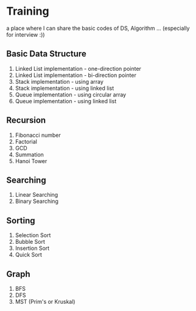 # Training
a place where I can share the basic codes of DS, Algorithm ... (especially for interview :))

Basic Data Structure
-------------
1. Linked List implementation - one-direction pointer
2. Linked List implementation - bi-direction pointer
3. Stack implementation - using array
4. Stack implementation - using linked list
5. Queue implementation - using circular array
6. Queue implementation - using linked list

Recursion
---------
1. Fibonacci number
2. Factorial
3. GCD
4. Summation
5. Hanoi Tower

Searching
----------
1. Linear Searching
2. Binary Searching

Sorting
----------
1. Selection Sort 
2. Bubble Sort
3. Insertion Sort
4. Quick Sort

Graph
-------
1. BFS
2. DFS
3. MST (Prim's or Kruskal)
